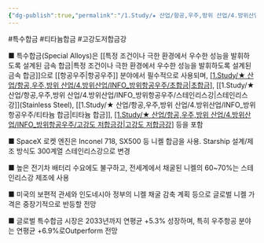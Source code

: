 ```yaml
---
{"dg-publish":true,"permalink":"/1.Study/★ 산업/항공,우주,방위 산업/4.방위산업/INFO_방위항공우주/특수합금/","created":"2025-04-29T18:56:21.593+09:00","updated":"2025-06-26T17:45:30.704+09:00"}
---
```


#특수합금 #티타늄합금 #고강도저합금강 

■ 특수합금(Special Alloys)은 [[특정 조건이나 극한 환경에서 우수한 성능을 발휘하도록 설계된 금속 합금\|특정 조건이나 극한 환경에서 우수한 성능을 발휘하도록 설계된 금속 합금]]으로 [[항공우주\|항공우주]] 분야에서 필수적으로 사용되며, [[1.Study/★ 산업/항공,우주,방위 산업/4.방위산업/INFO_방위항공우주/초합금\|초합금]](Superalloy), [[1.Study/★ 산업/항공,우주,방위 산업/4.방위산업/INFO_방위항공우주/스테인리스강\|스테인리스강]](Stainless Steel), [[1.Study/★ 산업/항공,우주,방위 산업/4.방위산업/INFO_방위항공우주/티타늄 합금\|티타늄 합금]], [[1.Study/★ 산업/항공,우주,방위 산업/4.방위산업/INFO_방위항공우주/고강도 저합금강\|고강도 저합금강]](HSLA) 등을 포함

■ SpaceX 로켓 엔진은 Inconel 718, SX500 등 니켈 합금을 사용. Starship 설계/제조 방식도 300계열 스테인리스강으로 변경

■ 높은 전기차 배터리 수요에도 불구하고, 전세계에서 채굴된 니켈의 60~70%는 스테인리스강 제조에 사용

■ 미국의 보편적 관세와 인도네시아 정부의 니켈 채굴 감축 계획 등으로 글로벌 니켈 가격은 중장기적으로 반등할 전망

■ 글로벌 특수합금 시장은 2033년까지 연평균 +5.3% 성장하며, 특히 우주항공 분야는 연평균 +6.9%로Outperform 전망
